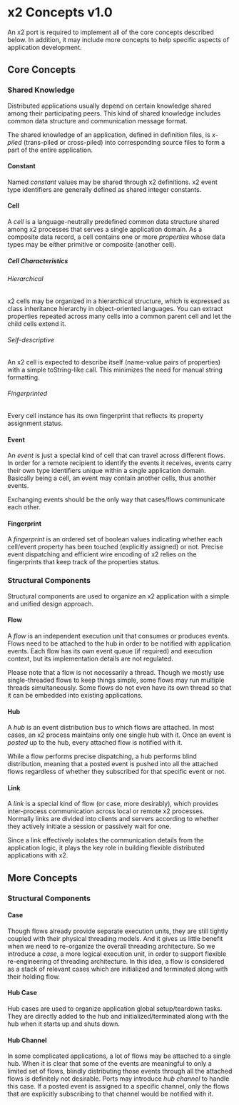 x2 Concepts v1.0
================

An x2 port is required to implement all of the core concepts described below. In
addition, it may include more concepts to help specific aspects of application
development.

Core Concepts
-------------

### Shared Knowledge

Distributed applications usually depend on certain knowledge shared among their
participating peers. This kind of shared knowledge includes common data
structure and communication message format.

The shared knowledge of an application, defined in definition files, is
*x-piled* (trans-piled or cross-piled) into corresponding source files to form a
part of the entire application.

#### Constant

Named *constant* values may be shared through x2 definitions. x2 event type
identifiers are generally defined as shared integer constants.

#### Cell

A *cell* is a language-neutrally predefined common data structure shared among
x2 processes that serves a single application domain. As a composite data
record, a cell contains one or more *properties* whose data types may be either
primitive or composite (another cell).

##### Cell Characteristics

###### Hierarchical

x2 cells may be organized in a hierarchical structure, which is expressed as
class inheritance hierarchy in object-oriented languages. You can extract
properties repeated across many cells into a common parent cell and let the
child cells extend it.

###### Self-descriptive

An x2 cell is expected to describe itself (name-value pairs of properties) with
a simple toString-like call. This minimizes the need for manual string formatting.

###### Fingerprinted

Every cell instance has its own fingerprint that reflects its property
assignment status.

#### Event

An *event* is just a special kind of cell that can travel across different
flows. In order for a remote recipient to identify the events it receives,
events carry their own type identifiers unique within a single application
domain. Basically being a cell, an event may contain another cells, thus another
events.

Exchanging events should be the only way that cases/flows communicate each other.

#### Fingerprint

A *fingerprint* is an ordered set of boolean values indicating whether each
cell/event property has been touched (explicitly assigned) or not. Precise event
dispatching and efficient wire encoding of x2 relies on the fingerprints that
keep track of the properties status.

### Structural Components

Structural components are used to organize an x2 application with a simple and
unified design approach.

#### Flow

A *flow* is an independent execution unit that consumes or produces events.
Flows need to be attached to the hub in order to be notified with application
events. Each flow has its own event queue (if required) and execution context,
but its implementation details are not regulated.

Please note that a flow is not necessarily a thread. Though we mostly use
single-threaded flows to keep things simple, some flows may run multiple threads
simultaneously. Some flows do not even have its own thread so that it can be
embedded into existing applications.

#### Hub

A *hub* is an event distribution bus to which flows are attached. In most cases,
an x2 process maintains only one single hub with it. Once an event is *posted*
up to the hub, every attached flow is notified with it.

While a flow performs precise dispatching, a hub performs blind distribution,
meaning that a posted event is pushed into all the attached flows regardless of
whether they subscribed for that specific event or not.

#### Link

A *link* is a special kind of flow (or case, more desirably), which provides
inter-process communication across local or remote x2 processes. Normally links
are divided into clients and servers according to whether they actively initiate
a session or passively wait for one.

Since a link effectively isolates the communication details from the application
logic, it plays the key role in building flexible distributed applications with
x2.

More Concepts
-------------

### Structural Components

#### Case

Though flows already provide separate execution units, they are still tightly
coupled with their physical threading models. And it gives us little benefit
when we need to re-organize the overall threading architecture. So we introduce
a *case*, a more logical execution unit, in order to support flexible
re-engineering of threading architecture. In this idea, a flow is considered as
a stack of relevant cases which are initialized and terminated along with their
holding flow.

#### Hub Case

Hub cases are used to organize application global setup/teardown tasks. They are
directly added to the hub and initialized/terminated along with the hub when it
starts up and shuts down.

#### Hub Channel

In some complicated applications, a lot of flows may be attached to a single
hub. When it is clear that some of the events are meaningful to only a limited
set of flows, blindly distributing those events through all the attached flows
is definitely not desirable. Ports may introduce *hub channel* to handle this
case. If a posted event is assigned to a specific channel, only the flows that
are explicitly subscribing to that channel would be notified with it.
